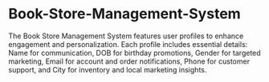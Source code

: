 # Book-Store-Management-System
The Book Store Management System features user profiles to enhance engagement and personalization. Each profile includes essential details: Name for communication, DOB for birthday promotions, Gender for targeted marketing, Email for account and order notifications, Phone for customer support, and City for inventory and local marketing insights.
